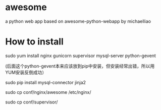 # awesome
a python web app based on awesome-python-webapp by michaelliao
# How to install
sudo yum install nginx gunicorn  supervisor mysql-server python-gevent

  (后面这个python-gevent本来应该放到pip中安装，但安装经常出错，所以用YUM安装反倒成功）

sudo pip install mysql-connector jinja2

sudo cp conf/nginx/awesome /etc/nginx/

sudo cp conf/supervisor/

